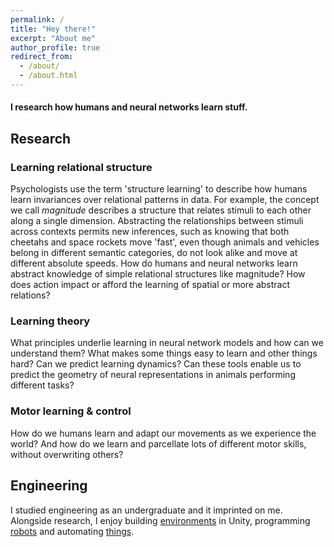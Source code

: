 ```yaml
---
permalink: /
title: "Hey there!"
excerpt: "About me"
author_profile: true
redirect_from:
  - /about/
  - /about.html
---
```



#### I research how humans and neural networks learn stuff.


Research
------

### Learning relational structure
Psychologists use the term 'structure learning' to describe how humans learn invariances over relational patterns in data. For example, the concept we call *magnitude* describes a structure that relates stimuli to each other along a single dimension. Abstracting the relationships between stimuli across contexts permits new inferences, such as knowing that both cheetahs and space rockets move 'fast', even though animals and vehicles belong in different semantic categories, do not look alike and move at different absolute speeds. How do humans and neural networks learn abstract knowledge of simple relational structures like magnitude? How does action impact or afford the learning of spatial or more abstract relations?

### Learning theory
What principles underlie learning in neural network models and how can we understand them? What makes some things easy to learn and other things hard? Can we predict learning dynamics? Can these tools enable us to predict the geometry of neural representations in animals performing different tasks?

### Motor learning & control
How do we humans learn and adapt our movements as we experience the world? And how do we learn and parcellate lots of different motor skills, without overwriting others?


Engineering
------

I studied engineering as an undergraduate and it imprinted on me. Alongside research, I enjoy building [environments](https://hannahsheahan.github.io/projects/) in Unity, programming [robots](https://www.youtube.com/watch?v=AeJP9AW-KNg) and automating [things](https://github.com/hannahsheahan).
